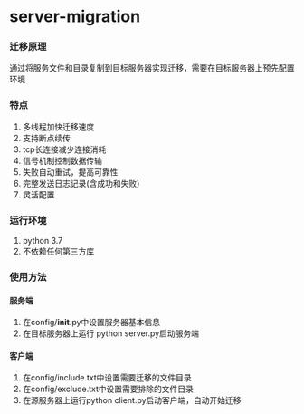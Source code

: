 # server-migration

### 迁移原理
通过将服务文件和目录复制到目标服务器实现迁移，需要在目标服务器上预先配置环境

### 特点
1. 多线程加快迁移速度
2. 支持断点续传
3. tcp长连接减少连接消耗
4. 信号机制控制数据传输
5. 失败自动重试，提高可靠性
6. 完整发送日志记录(含成功和失败)
7. 灵活配置

### 运行环境
1. python 3.7
2. 不依赖任何第三方库

### 使用方法
#### 服务端
1. 在config/__init__.py中设置服务器基本信息
2. 在目标服务器上运行 python server.py启动服务端

#### 客户端
1. 在config/include.txt中设置需要迁移的文件目录
2. 在config/exclude.txt中设置需要排除的文件目录
3. 在源服务器上运行python client.py启动客户端，自动开始迁移
